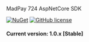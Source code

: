 ﻿MadPay 724 AspNetCore SDK

[![NuGet](https://img.shields.io/nuget/v/MadPay724.AspNetCore.GateWay.svg)](https://www.nuget.org/packages/MadPay724.AspNetCore.GateWay/)
[![GitHub license](https://img.shields.io/github/license/keyone2693/IRTrainDotNet.svg?maxAge=25920?style=plastic)](https://github.com/keyone2693/MadPay724-Server/blob/master/MadPay724.AspNetCore.GateWay/LICENSE)

#### Current version: 1.0.x [Stable]




